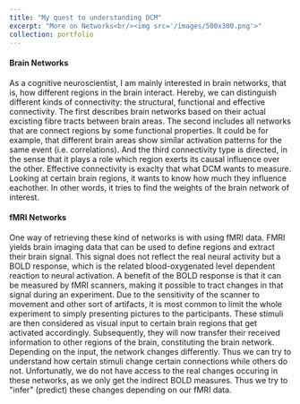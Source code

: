 ```yaml
---
title: "My quest to understanding DCM"
excerpt: "More on Networks<br/><img src='/images/500x300.png'>"
collection: portfolio
---
```


#### Brain Networks
As a cognitive neuroscientist, I am mainly interested in brain networks, that is, how different regions in the brain interact. Hereby, we can distinguish different kinds of connectivity: the structural, functional and effective connectivity. The first describes brain networks based on their actual excisting fibre tracts between brain areas. The second includes all networks that are connect regions by some functional properties. It could be for example, that different brain areas show similar activation patterns for the same event (i.e. correlations). And the third connectivity type is directed, in the sense that it plays a role which region exerts its causal influence over the other. Effective connectivity is exaclty that what DCM wants to measure. Looking at certain brain regions, it wants to know how much they influence eachother. In other words, it tries to find the weights of the brain network of interest. 

#### fMRI Networks
One way of retrieving these kind of networks is with using fMRI data. FMRI yields brain imaging data that can be used to define regions and extract their brain signal. This signal does not reflect the real neural activity but a BOLD response, which is the related blood-oxygenated level dependent reaction to neural activation. A benefit of the BOLD response is that it can be measured by fMRI scanners, making it possible to tract changes in that signal during an experiment. Due to the sensitivity of the scanner to movement and other sort of artifacts, it is most common to limit the whole experiment to simply presenting pictures to the participants. These stimuli are then considered as visual input to certain brain regions that get activated accordingly. Subsequently, they will now transfer their received information to other regions of the brain, constituting the brain network. Depending on the input, the network changes differently. Thus we can try to understand how certain stimuli change certain connections while others do not. 
Unfortunatly, we do not have access to the real changes occuring in these networks, as we only get the indirect BOLD measures. Thus we try to "infer" (predict) these changes depending on our fMRI data. 
